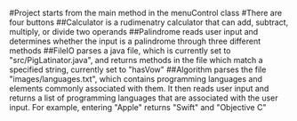 #Project starts from the main method in the menuControl class
#There are four buttons
##Calculator is a rudimenatry calculator that can add, subtract, multiply, or divide two operands
##Palindrome reads user input and determines whether the input is a palindrome through three different methods
##FileIO parses a java file, which is currently set to "src/PigLatinator.java", and returns methods in the file which match a specified string, currently set to "hasVow"
##Algorithm parses the file "images/languages.txt", which contains programming languages and elements commonly associated with them. It then reads user input and returns a list of programming languages that are associated with the user input. For example, entering "Apple" returns "Swift" and "Objective C"
